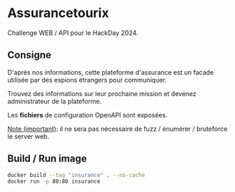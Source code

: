 # Assurancetourix

Challenge WEB / API pour le HackDay 2024.

## Consigne

D'après nos informations, cette plateforme d'assurance est un facade utilisée par des espions
étrangers pour communiquer.

Trouvez des informations sur leur prochaine mission et devenez administrateur de la plateforme.

Les **fichiers** de configuration OpenAPI sont exposées.

<ins>Note (important)</ins>: il ne sera pas nécessaire de fuzz / énumérer / bruteforce le server web.

## Build / Run image

```bash
docker build --tag "insurance" . --no-cache
docker run -p 80:80 insurance
```